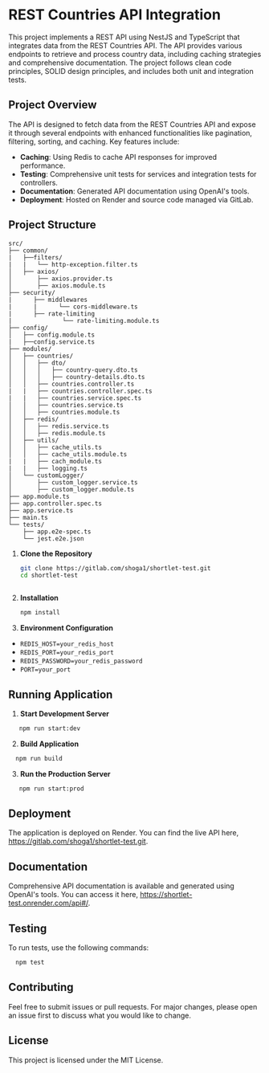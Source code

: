 # REST Countries API Integration

This project implements a REST API using NestJS and TypeScript that integrates data from the REST Countries API. The API provides various endpoints to retrieve and process country data, including caching strategies and comprehensive documentation. The project follows clean code principles, SOLID design principles, and includes both unit and integration tests.

## Project Overview

The API is designed to fetch data from the REST Countries API and expose it through several endpoints with enhanced functionalities like pagination, filtering, sorting, and caching. Key features include:

- **Caching**: Using Redis to cache API responses for improved performance.
- **Testing**: Comprehensive unit tests for services and integration tests for controllers.
- **Documentation**: Generated API documentation using OpenAI's tools.
- **Deployment**: Hosted on Render and source code managed via GitLab.

## Project Structure

```plaintext
src/
├── common/
|   ├──filters/
|   |   └── http-exception.filter.ts
│   ├── axios/
│       ├── axios.provider.ts
│       ├── axios.module.ts
├── security/
|      ├── middlewares
|      |      └── cors-middleware.ts
|      ├── rate-limiting
|              └── rate-limiting.module.ts
├── config/
│   ├── config.module.ts
|   ├──config.service.ts
├── modules/
│   ├── countries/
│   │   ├── dto/
│   │   │   ├── country-query.dto.ts
│   │   │   ├── country-details.dto.ts
│   │   ├── countries.controller.ts
|   |   ├── countries.controller.spec.ts
|   |   ├── countries.service.spec.ts
│   │   ├── countries.service.ts
│   │   ├── countries.module.ts
│   ├── redis/
│   │   ├── redis.service.ts
│   │   ├── redis.module.ts
│   ├── utils/
│   │   ├── cache_utils.ts
│   │   ├── cache_utils.module.ts
|   |   ├── cach_module.ts
|   |   ├── logging.ts
│   └── customLogger/
│       ├── custom_logger.service.ts
│       ├── custom_logger.module.ts
├── app.module.ts
├── app.controller.spec.ts
├── app.service.ts
├── main.ts
└── tests/
    ├── app.e2e-spec.ts
    └── jest.e2e.json
```

1. **Clone the Repository**
   ```bash
   git clone https://gitlab.com/shoga1/shortlet-test.git
   cd shortlet-test
```
```
2. **Installation**
   ```bash
   npm install
   ```
3. **Environment Configuration**
  - `REDIS_HOST=your_redis_host`
  - `REDIS_PORT=your_redis_port`
  - `REDIS_PASSWORD=your_redis_password`
  - `PORT=your_port`
   
## Running Application
  
1. **Start Development Server**
```bash
   npm run start:dev
```
2. **Build Application**
 ```bash
   npm run build
   ```
3. **Run the Production Server**
```bash
   npm run start:prod
   ```
## Deployment
The application is deployed on Render. You can find the live API here, https://gitlab.com/shoga1/shortlet-test.git.

## Documentation
Comprehensive API documentation is available and generated using OpenAI's tools. You can access it here, https://shortlet-test.onrender.com/api#/.

## Testing
To run tests, use the following commands:
```bash
  npm test
```
## Contributing
Feel free to submit issues or pull requests. For major changes, please open an issue first to discuss what you would like to change.

## License
This project is licensed under the MIT License.



